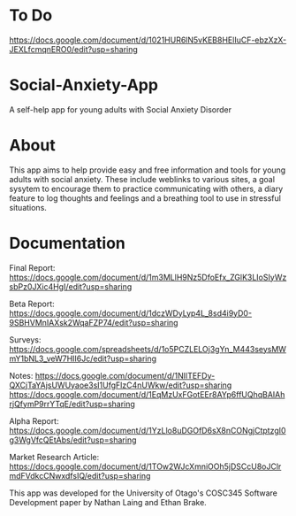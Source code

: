 # To Do
https://docs.google.com/document/d/1021HUR6lN5vKEB8HElIuCF-ebzXzX-JEXLfcmqnERO0/edit?usp=sharing

# Social-Anxiety-App
A self-help app for young adults with Social Anxiety Disorder

# About
This app aims to help provide easy and free information and tools for young adults with social anxiety.
These include weblinks to various sites, a goal sysytem to encourage them to practice communicating with others, a diary feature to log thoughts and feelings and a breathing tool to use in stressful situations.

# Documentation

Final Report: https://docs.google.com/document/d/1m3MLlH9Nz5DfoEfx_ZGlK3LIoSIyWzsbPz0JXic4HgI/edit?usp=sharing

Beta Report: https://docs.google.com/document/d/1dczWDyLyp4L_8sd4i9yD0-9SBHVMnIAXsk2WqaFZP74/edit?usp=sharing

Surveys: https://docs.google.com/spreadsheets/d/1o5PCZLELOj3gYn_M443seysMWmY1bNL3_veW7HII6Jc/edit?usp=sharing

Notes: https://docs.google.com/document/d/1NIlTEFDy-QXCjTaYAjsUWUyaoe3sI1UfgFlzC4nUWkw/edit?usp=sharing
       https://docs.google.com/document/d/1EqMzUxFGotEEr8AYp6ffUQhqBAIAhrjQfymP9rrYTqE/edit?usp=sharing

Alpha Report: https://docs.google.com/document/d/1YzLlo8uDGOfD6sX8nCONgjCtptzgI0g3WgVfcQEtAbs/edit?usp=sharing

Market Research Article: https://docs.google.com/document/d/1TOw2WJcXmniOOh5jDSCcU8oJClrmdFVdkcCNwxdfsIQ/edit?usp=sharing

This app was developed for the University of Otago's COSC345 Software Development paper by Nathan Laing and Ethan Brake.
